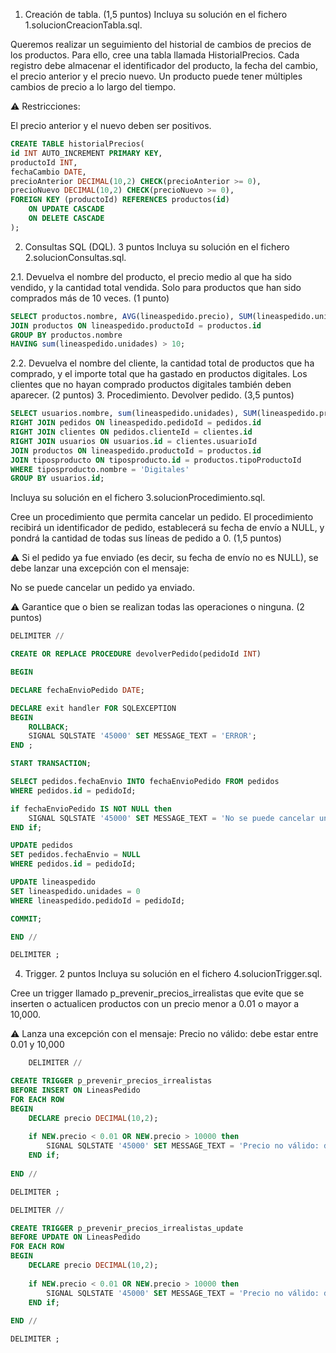 1. Creación de tabla. (1,5 puntos)
Incluya su solución en el fichero 1.solucionCreacionTabla.sql.

Queremos realizar un seguimiento del historial de cambios de precios de los productos. Para ello, cree una tabla llamada HistorialPrecios. Cada registro debe almacenar el identificador del producto, la fecha del cambio, el precio anterior y el precio nuevo.
Un producto puede tener múltiples cambios de precio a lo largo del tiempo.

⚠️ Restricciones:

El precio anterior y el nuevo deben ser positivos.

```sql
CREATE TABLE historialPrecios(
id INT AUTO_INCREMENT PRIMARY KEY,
productoId INT, 
fechaCambio DATE,
precioAnterior DECIMAL(10,2) CHECK(precioAnterior >= 0),
precioNuevo DECIMAL(10,2) CHECK(precioNuevo >= 0),
FOREIGN KEY (productoId) REFERENCES productos(id)
	ON UPDATE CASCADE
	ON DELETE CASCADE
);
```


2. Consultas SQL (DQL). 3 puntos
Incluya su solución en el fichero 2.solucionConsultas.sql.

2.1. Devuelva el nombre del producto, el precio medio al que ha sido vendido, y la cantidad total vendida. Solo para productos que han sido comprados más de 10 veces. (1 punto)

```sql
SELECT productos.nombre, AVG(lineaspedido.precio), SUM(lineaspedido.unidades) FROM lineaspedido
JOIN productos ON lineaspedido.productoId = productos.id
GROUP BY productos.nombre
HAVING sum(lineaspedido.unidades) > 10;
```


2.2. Devuelva el nombre del cliente, la cantidad total de productos que ha comprado, y el importe total que ha gastado en productos digitales. Los clientes que no hayan comprado productos digitales también deben aparecer. (2 puntos)
3. Procedimiento. Devolver pedido. (3,5 puntos)

```sql
SELECT usuarios.nombre, sum(lineaspedido.unidades), SUM(lineaspedido.precio * lineaspedido.unidades) FROM lineaspedido
RIGHT JOIN pedidos ON lineaspedido.pedidoId = pedidos.id
RIGHT JOIN clientes ON pedidos.clienteId = clientes.id
RIGHT JOIN usuarios ON usuarios.id = clientes.usuarioId
JOIN productos ON lineaspedido.productoId = productos.id
JOIN tiposproducto ON tiposproducto.id = productos.tipoProductoId
WHERE tiposproducto.nombre = 'Digitales'
GROUP BY usuarios.id;
```


Incluya su solución en el fichero 3.solucionProcedimiento.sql.

Cree un procedimiento que permita cancelar un pedido. El procedimiento recibirá un identificador de pedido, establecerá su fecha de envío a NULL, y pondrá la cantidad de todas sus líneas de pedido a 0. (1,5 puntos)

⚠️ Si el pedido ya fue enviado (es decir, su fecha de envío no es NULL), se debe lanzar una excepción con el mensaje:

No se puede cancelar un pedido ya enviado.

⚠️ Garantice que o bien se realizan todas las operaciones o ninguna. (2 puntos)


```sql
DELIMITER //

CREATE OR REPLACE PROCEDURE devolverPedido(pedidoId INT)

BEGIN 

DECLARE fechaEnvioPedido DATE;

DECLARE exit handler FOR SQLEXCEPTION 
BEGIN
	ROLLBACK;
	SIGNAL SQLSTATE '45000' SET MESSAGE_TEXT = 'ERROR';
END ;

START TRANSACTION;

SELECT pedidos.fechaEnvio INTO fechaEnvioPedido FROM pedidos
WHERE pedidos.id = pedidoId;

if fechaEnvioPedido IS NOT NULL then
	SIGNAL SQLSTATE '45000' SET MESSAGE_TEXT = 'No se puede cancelar un pedido ya enviado.';
END if;

UPDATE pedidos
SET pedidos.fechaEnvio = NULL
WHERE pedidos.id = pedidoId;

UPDATE lineaspedido
SET lineaspedido.unidades = 0
WHERE lineaspedido.pedidoId = pedidoId;

COMMIT;

END //

DELIMITER ;
```

4. Trigger. 2 puntos
Incluya su solución en el fichero 4.solucionTrigger.sql.

Cree un trigger llamado p_prevenir_precios_irrealistas que evite que se inserten o actualicen productos con un precio menor a 0.01 o mayor a 10,000.

⚠️ Lanza una excepción con el mensaje:
Precio no válido: debe estar entre 0.01 y 10,000


```sql
    DELIMITER //

CREATE TRIGGER p_prevenir_precios_irrealistas
BEFORE INSERT ON LineasPedido
FOR EACH ROW
BEGIN
    DECLARE precio DECIMAL(10,2);
    
    if NEW.precio < 0.01 OR NEW.precio > 10000 then
    	SIGNAL SQLSTATE '45000' SET MESSAGE_TEXT = 'Precio no válido: debe estar entre 0.01 y 10,000*/';
	END if;
   
END //

DELIMITER ;

DELIMITER //

CREATE TRIGGER p_prevenir_precios_irrealistas_update
BEFORE UPDATE ON LineasPedido
FOR EACH ROW
BEGIN
    DECLARE precio DECIMAL(10,2);
    
    if NEW.precio < 0.01 OR NEW.precio > 10000 then
    	SIGNAL SQLSTATE '45000' SET MESSAGE_TEXT = 'Precio no válido: debe estar entre 0.01 y 10,000*/';
	END if;
   
END //

DELIMITER ;
```

